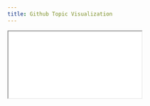 ```yaml
---
title: Github Topic Visualization
---
```


<iframe src="{{'/github_readme_vis.html' | relative_url}}"></iframe>
